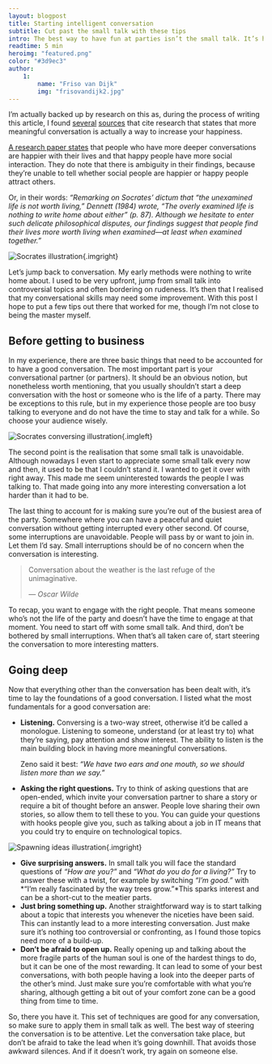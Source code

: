 ```yaml
---
layout: blogpost
title: Starting intelligent conversation
subtitle: Cut past the small talk with these tips
intro: The best way to have fun at parties isn’t the small talk. It’s having a deeper, more meaningful conversations in smaller rather than larger groups. The problem is that you often meet people you only see every so often. The rest are strangers. So how do you spark some intelligent, meaningful conversation and cut past the small talk? In this article I will share some of the successful methods I have been using to do just that.
readtime: 5 min
heroimg: "featured.png"
color: "#3d9ec3"
author:
    1:
        name: "Friso van Dijk"
        img: "frisovandijk2.jpg"
---
```


I’m actually backed up by research on this as, during the process of writing this article, I found <a href="http://blogs.discovermagazine.com/seriouslyscience/2013/09/26/want-to-be-happier-skip-the-small-talk/" target="_blank">several</a> <a href="https://www.psychologytoday.com/blog/cutting-edge-leadership/201206/cut-the-small-talk-deep-conversations-lead-happiness" target="_blank">sources</a> that cite research that states that more meaningful conversation is actually a way to increase your happiness.

<a href="http://dingo.sbs.arizona.edu/~mehl/eReprints/EARWellbeing.pdf" target="_blank">A research paper states</a> that people who have more deeper conversations are happier with their lives and that happy people have more social interaction. They do note that there is ambiguity in their findings, because they’re unable to tell whether social people are happier or happy people attract others.

Or, in their words: _“Remarking on Socrates’ dictum that “the unexamined life is not worth living,” Dennett (1984) wrote, “The overly examined life is nothing to write home about either” (p. 87). Although we hesitate to enter such delicate philosophical disputes, our findings suggest that people find their lives more worth living when examined―at least when examined together.”_

![Socrates illustration](socrates_patternbg.png){.imgright}

Let’s jump back to conversation. My early methods were nothing to write home about. I used to be very upfront, jump from small talk into controversial topics and often bordering on rudeness. It’s then that I realised that my conversational skills may need some improvement. With this post I hope to put a few tips out there that worked for me, though I’m not close to being the master myself.

## Before getting to business

In my experience, there are three basic things that need to be accounted for to have a good conversation. The most important part is your conversational partner (or partners). It should be an obvious notion, but nonetheless worth mentioning, that you usually shouldn’t start a deep conversation with the host or someone who is the life of a party. There may be exceptions to this rule, but in my experience those people are too busy talking to everyone and do not have the time to stay and talk for a while. So choose your audience wisely.

![Socrates conversing illustration](socrates_converse.png){.imgleft}

The second point is the realisation that some small talk is unavoidable. Although nowadays I even start to appreciate some small talk every now and then, it used to be that I couldn’t stand it. I wanted to get it over with right away. This made me seem uninterested towards the people I was talking to. That made going into any more interesting conversation a lot harder than it had to be.

The last thing to account for is making sure you’re out of the busiest area of the party. Somewhere where you can have a peaceful and quiet conversation without getting interrupted every other second. Of course, some interruptions are unavoidable. People will pass by or want to join in. Let them I’d say. Small interruptions should be of no concern when the conversation is interesting.

<blockquote class="right">
    <p>
        Conversation about the weather is the last refuge of the unimaginative.
    </p>
    <p><cite>&mdash; Oscar Wilde</cite></p>
</blockquote>

To recap, you want to engage with the right people. That means someone who’s not the life of the party and doesn’t have the time to engage at that moment. You need to start off with some small talk. And third, don’t be bothered by small interruptions. When that’s all taken care of, start steering the conversation to more interesting matters.

## Going deep

Now that everything other than the conversation has been dealt with, it’s time to lay the foundations of a good conversation. I listed what the most fundamentals for a good conversation are:

- **Listening.** Conversing is a two-way street, otherwise it’d be called a monologue. Listening to someone, understand (or at least try to) what they’re saying, pay attention and show interest. The ability to listen is the  main building block in having more meaningful conversations.

  Zeno said it best: *“We have two ears and one mouth, so we should listen more than we say.”*

- **Asking the right questions.** Try to think of asking questions that are open-ended, which invite your conversation partner to share a story or require a bit of thought before an answer. People love sharing their own stories, so allow them to tell these to you. You can guide your questions with hooks people give you, such as talking about a job in IT means that you could try to enquire on technological topics.

![Spawning ideas illustration](spewing_ideas.png){.imgright}

- **Give surprising answers.** In small talk you will face the standard questions of *“How are you?”* and *“What do you do for a living?”* Try to answer these with a twist, for example by switching *“I’m good.”* with *“I’m really fascinated by the way trees grow.”*This sparks interest and can be a short-cut to the meatier parts.
- **Just bring something up.** Another straightforward way is to start talking about a topic that interests you whenever the niceties have been said. This can instantly lead to a more interesting conversation. Just make sure it’s nothing too controversial or confronting, as I found those topics need more of a build-up.
- **Don’t be afraid to open up.** Really opening up and talking about the more fragile parts of the human soul is one of the hardest things to do, but it can be one of the most rewarding. It can lead to some of your best conversations, with both people having a look into the deeper parts of the other’s mind. Just make sure you’re comfortable with what you’re sharing, although getting a bit out of your comfort zone can be a good thing from time to time.

So, there you have it. This set of techniques are good for any conversation, so make sure to apply them in small talk as well. The best way of steering the conversation is to be attentive. Let the conversation take place, but don’t be afraid to take the lead when it’s going downhill. That avoids those awkward silences. And if it doesn’t work, try again on someone else.